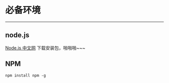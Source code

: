 # 必备环境
---

## node.js

[Node.js 中文网](http://nodejs.cn/)
下载安装包，啪啪啪~~~

## NPM

```
npm install npm -g
```





